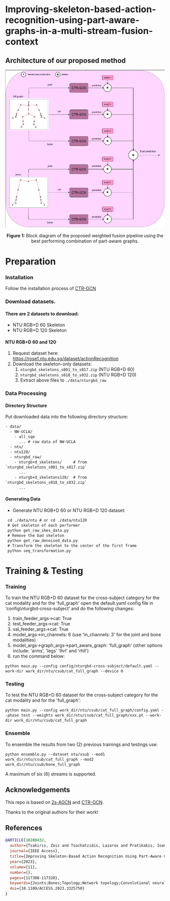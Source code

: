 # Improving-skeleton-based-action-recognition-using-part-aware-graphs-in-a-multi-stream-fusion-context

## Architecture of our proposed method

<p align="center">
   <img src="images/Architecture.png" alt="drawing" width="700"/>
</p>
<p align="center">
   <b>Figure 1:</b> Block diagram of the proposed weighted fusion pipeline using the best
performing combination of part-aware graphs.
</p>

# Preparation

### Installation

Follow the installation process of [CTR-GCN](https://github.com/Uason-Chen/CTR-GCN)

### Download datasets.

#### There are 2 datasets to download:

- NTU RGB+D 60 Skeleton
- NTU RGB+D 120 Skeleton

#### NTU RGB+D 60 and 120

1. Request dataset here: https://rose1.ntu.edu.sg/dataset/actionRecognition
2. Download the skeleton-only datasets:
   1. `nturgbd_skeletons_s001_to_s017.zip` (NTU RGB+D 60)
   2. `nturgbd_skeletons_s018_to_s032.zip` (NTU RGB+D 120)
   3. Extract above files to `./data/nturgbd_raw`


### Data Processing

#### Directory Structure

Put downloaded data into the following directory structure:

```
- data/
  - NW-UCLA/
    - all_sqe
      ... # raw data of NW-UCLA
  - ntu/
  - ntu120/
  - nturgbd_raw/
    - nturgb+d_skeletons/     # from `nturgbd_skeletons_s001_to_s017.zip`
      ...
    - nturgb+d_skeletons120/  # from `nturgbd_skeletons_s018_to_s032.zip`
      ...
```

#### Generating Data

- Generate NTU RGB+D 60 or NTU RGB+D 120 dataset:

```
 cd ./data/ntu # or cd ./data/ntu120
 # Get skeleton of each performer
 python get_raw_skes_data.py
 # Remove the bad skeleton 
 python get_raw_denoised_data.py
 # Transform the skeleton to the center of the first frame
 python seq_transformation.py
```


# Training & Testing

### Training

To train the NTU RGB+D 60 dataset for the cross-subject category for the cat modality and for the 'full_graph' open the default.yaml config file in 'config\nturgbd-cross-subject' and do the following changes:
1. train_feeder_args->cat: True
2. test_feeder_args->cat: True
3. val_feeder_args->cat: True
4. model_args->in_channels: 6 (use 'in_channels: 3' for the joint and bone modalities)
5. model_args->graph_args->part_aware_graph: 'full_graph' (other options include: 'arms', 'legs' 'lhrl' and 'rhll')
6. run the command below:

```
python main.py --config config/nturgbd-cross-subject/default.yaml --work-dir work_dir/ntu/csub/cat_full_graph --device 0
```

### Testing

To test the NTU RGB+D 60 dataset for the cross-subject category for the cat modality and for the 'full_graph':

```
python main.py --config work_dir/ntu/csub/cat_full_graph/config.yaml --phase test --weights work_dir/ntu/csub/cat_full_graph/xxx.pt --work-dir work_dir/ntu/csub/cat_full_graph
```

### Ensemble

To ensemble the results from two (2) previous trainings and testings use:

```
python ensemble.py --dataset ntu/xsub --mod1 work_dir/ntu/csub/cat_full_graph --mod2 work_dir/ntu/csub/bone_full_graph
```

A maximum of six (6) streams is supported.

## Acknowledgements

This repo is based on [2s-AGCN](https://github.com/lshiwjx/2s-AGCN) and [CTR-GCN](https://github.com/Uason-Chen/CTR-GCN).

Thanks to the original authors for their work!

## References

```bibtex
@ARTICLE{10288432,
  author={Tsakiris, Zois and Tsochatzidis, Lazaros and Pratikakis, Ioannis},
  journal={IEEE Access}, 
  title={Improving Skeleton-Based Action Recognition Using Part-Aware Graphs in a Multi-Stream Fusion Context}, 
  year={2023},
  volume={11},
  number={},
  pages={117308-117320},
  keywords={Joints;Bones;Topology;Network topology;Convolutional neural networks;Recurrent neural networks;Graph neural networks;Human activity recognition;Skeleton;Motion control;Graph convolutional networks;skeleton-based action recognition;part-aware graphs},
  doi={10.1109/ACCESS.2023.3325750}
}





